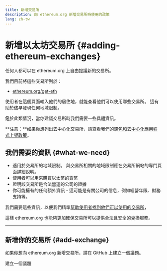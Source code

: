 ```yaml
---
title: 新增交易所
description: 向 ethereum.org 新增交易所時使用的政策
lang: zh-tw
---
```


# 新增以太坊交易所 {#adding-ethereum-exchanges}

任何人都可以在 ethereum.org 上自由提議新的交易所。

我們目前將這些交易所列於：

- [ethereum.org/get-eth](/get-eth/)

使用者在這個頁面輸入他們的居住地，就能查看他們可以使用哪些交易所。 這有助於儘早發現任何地域限制。

鑑於此類情況，當你建議交易所時我們需要一些具體資訊。

**注意：**如果你想列出去中心化交易所，請查看我們的[錢包和去中心化應用程式上架政策](/contributing/adding-products/)。

## 我們需要的資訊 {#what-we-need}

- 適用於交易所的地域限制。 與交易所相關的地域限制應在交易所網站的專門頁面詳細說明。
- 使用者可以用來購買以太幣的貨幣
- 證明該交易所是合法營運的公司的證據
- 你可能擁有的任何額外資訊 - 這可能是有關公司的信息，例如經營年限、財務支持等。

我們需要這些資訊，以便我們精準[幫助使用者找到他們可以使用的交易所](/get-eth/#country-picker)，

這樣 ethereum.org 也能夠更加確保交易所可以提供合法且安全的兌換服務。

---

## 新增你的交易所 {#add-exchange}

如果你想向 ethereum.org 新增交易所，請在 GitHub 上建立一個議題。

<ButtonLink href="https://github.com/ethereum/ethereum-org-website/issues/new?assignees=&labels=content+%3Afountain_pen%3A&template=suggest_exchange.yaml">
  建立一個議題
</ButtonLink>
